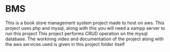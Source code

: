 # BMS
This is a book store management system project made to host on aws.
This project uses php and mysql, along with this you will need a xampp server to run this project
This project performs CRUD operation on the mysql database.
The workinng video and documentation of the project along with the aws services used is given in this project folder itself
